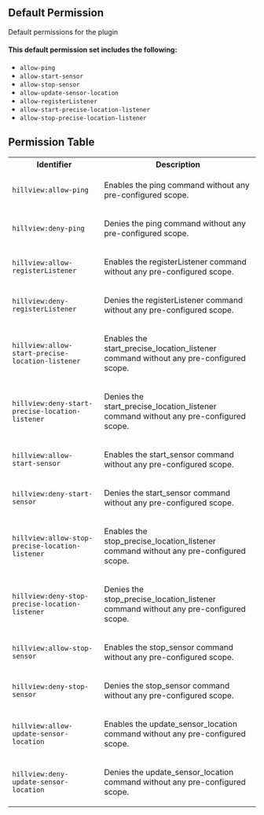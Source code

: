 ## Default Permission

Default permissions for the plugin

#### This default permission set includes the following:

- `allow-ping`
- `allow-start-sensor`
- `allow-stop-sensor`
- `allow-update-sensor-location`
- `allow-registerListener`
- `allow-start-precise-location-listener`
- `allow-stop-precise-location-listener`

## Permission Table

<table>
<tr>
<th>Identifier</th>
<th>Description</th>
</tr>


<tr>
<td>

`hillview:allow-ping`

</td>
<td>

Enables the ping command without any pre-configured scope.

</td>
</tr>

<tr>
<td>

`hillview:deny-ping`

</td>
<td>

Denies the ping command without any pre-configured scope.

</td>
</tr>

<tr>
<td>

`hillview:allow-registerListener`

</td>
<td>

Enables the registerListener command without any pre-configured scope.

</td>
</tr>

<tr>
<td>

`hillview:deny-registerListener`

</td>
<td>

Denies the registerListener command without any pre-configured scope.

</td>
</tr>

<tr>
<td>

`hillview:allow-start-precise-location-listener`

</td>
<td>

Enables the start_precise_location_listener command without any pre-configured scope.

</td>
</tr>

<tr>
<td>

`hillview:deny-start-precise-location-listener`

</td>
<td>

Denies the start_precise_location_listener command without any pre-configured scope.

</td>
</tr>

<tr>
<td>

`hillview:allow-start-sensor`

</td>
<td>

Enables the start_sensor command without any pre-configured scope.

</td>
</tr>

<tr>
<td>

`hillview:deny-start-sensor`

</td>
<td>

Denies the start_sensor command without any pre-configured scope.

</td>
</tr>

<tr>
<td>

`hillview:allow-stop-precise-location-listener`

</td>
<td>

Enables the stop_precise_location_listener command without any pre-configured scope.

</td>
</tr>

<tr>
<td>

`hillview:deny-stop-precise-location-listener`

</td>
<td>

Denies the stop_precise_location_listener command without any pre-configured scope.

</td>
</tr>

<tr>
<td>

`hillview:allow-stop-sensor`

</td>
<td>

Enables the stop_sensor command without any pre-configured scope.

</td>
</tr>

<tr>
<td>

`hillview:deny-stop-sensor`

</td>
<td>

Denies the stop_sensor command without any pre-configured scope.

</td>
</tr>

<tr>
<td>

`hillview:allow-update-sensor-location`

</td>
<td>

Enables the update_sensor_location command without any pre-configured scope.

</td>
</tr>

<tr>
<td>

`hillview:deny-update-sensor-location`

</td>
<td>

Denies the update_sensor_location command without any pre-configured scope.

</td>
</tr>
</table>
